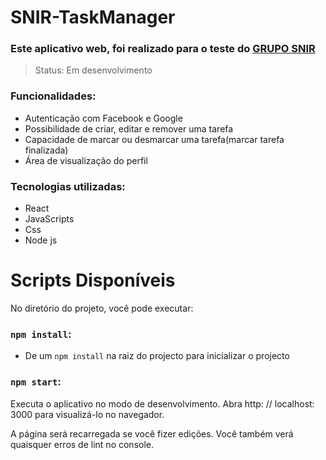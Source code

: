 # SNIR-TaskManager

### Este aplicativo web, foi realizado para o teste do [GRUPO SNIR](https://snir.co.ao/) 

>Status: Em desenvolvimento


### Funcionalidades:

- Autenticação com Facebook e Google
- Possibilidade de criar, editar e remover uma tarefa
- Capacidade de marcar ou desmarcar uma tarefa(marcar tarefa finalizada)
- Área de visualização do perfil

### Tecnologias utilizadas:
- React 
- JavaScripts
- Css
- Node js


# Scripts Disponíveis
No diretório do projeto, você pode executar:

### `npm install`:
- De um `npm install` na raiz do projecto para inicializar o projecto

### `npm start`:
Executa o aplicativo no modo de desenvolvimento.
Abra http: // localhost: 3000 para visualizá-lo no navegador.

A página será recarregada se você fizer edições.
Você também verá quaisquer erros de lint no console.
